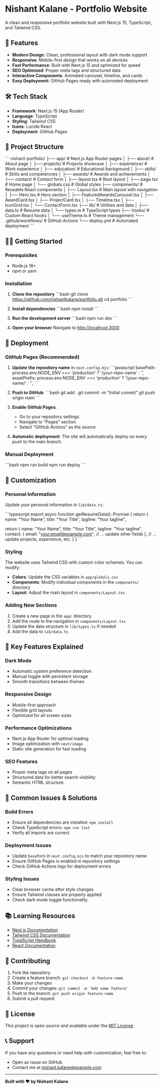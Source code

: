 # Nishant Kalane - Portfolio Website

A clean and responsive portfolio website built with Next.js 15, TypeScript, and Tailwind CSS.

## 🚀 Features

- **Modern Design**: Clean, professional layout with dark mode support
- **Responsive**: Mobile-first design that works on all devices
- **Fast Performance**: Built with Next.js 15 and optimized for speed
- **SEO Optimized**: Proper meta tags and structured data
- **Interactive Components**: Animated carousel, timeline, and cards
- **Easy Deployment**: GitHub Pages ready with automated deployment

## 🛠️ Tech Stack

- **Framework**: Next.js 15 (App Router)
- **Language**: TypeScript
- **Styling**: Tailwind CSS
- **Icons**: Lucide React
- **Deployment**: GitHub Pages

## 📁 Project Structure

\`\`\`
nishant-portfolio/
├── app/                    # Next.js App Router pages
│   ├── about/             # About page
│   ├── projects/          # Projects showcase
│   ├── experience/        # Work experience
│   ├── education/         # Educational background
│   ├── skills/            # Skills and competencies
│   ├── awards/            # Awards and achievements
│   ├── contact/           # Contact form
│   ├── layout.tsx         # Root layout
│   ├── page.tsx           # Home page
│   └── globals.css        # Global styles
├── components/            # Reusable React components
│   ├── Layout.tsx         # Main layout with navigation
│   ├── Hero.tsx           # Hero section
│   ├── FeaturedAwardsCarousel.tsx
│   ├── AwardCard.tsx
│   ├── ProjectCard.tsx
│   ├── Timeline.tsx
│   ├── IconGrid.tsx
│   └── ContactForm.tsx
├── lib/                   # Utilities and data
│   ├── data.ts           # Resume data
│   └── types.ts          # TypeScript types
├── hooks/                 # Custom React hooks
│   └── useTheme.ts       # Theme management
└── .github/workflows/     # GitHub Actions
    └── deploy.yml        # Automated deployment
\`\`\`

## 🏃‍♂️ Getting Started

### Prerequisites

- Node.js 18+ 
- npm or yarn

### Installation

1. **Clone the repository**
   \`\`\`bash
   git clone https://github.com/nishantkalane/portfolio.git
   cd portfolio
   \`\`\`

2. **Install dependencies**
   \`\`\`bash
   npm install
   \`\`\`

3. **Run the development server**
   \`\`\`bash
   npm run dev
   \`\`\`

4. **Open your browser**
   Navigate to [http://localhost:3000](http://localhost:3000)

## 🚀 Deployment

### GitHub Pages (Recommended)

1. **Update the repository name** in `next.config.mjs`:
   \`\`\`javascript
   basePath: process.env.NODE_ENV === 'production' ? '/your-repo-name' : '',
   assetPrefix: process.env.NODE_ENV === 'production' ? '/your-repo-name/' : '',
   \`\`\`

2. **Push to GitHub**:
   \`\`\`bash
   git add .
   git commit -m "Initial commit"
   git push origin main
   \`\`\`

3. **Enable GitHub Pages**:
   - Go to your repository settings
   - Navigate to "Pages" section
   - Select "GitHub Actions" as the source

4. **Automatic deployment**: The site will automatically deploy on every push to the main branch.

### Manual Deployment

\`\`\`bash
npm run build
npm run deploy
\`\`\`

## 🎨 Customization

### Personal Information

Update your personal information in `lib/data.ts`:

\`\`\`typescript
export async function getResumeData(): Promise<ResumeData> {
  return {
    name: "Your Name",
    title: "Your Title",
    tagline: "Your tagline",
    
  return {
    name: "Your Name",
    title: "Your Title",
    tagline: "Your tagline",
    contact: {
      email: "your.email@example.com",
      // ... update other fields
    },
    // ... update projects, experience, etc.
  }
}
\`\`\`

### Styling

The website uses Tailwind CSS with custom color schemes. You can modify:

- **Colors**: Update the CSS variables in `app/globals.css`
- **Components**: Modify individual components in the `components/` directory
- **Layout**: Adjust the main layout in `components/Layout.tsx`

### Adding New Sections

1. Create a new page in the `app/` directory
2. Add the route to the navigation in `components/Layout.tsx`
3. Update the data structure in `lib/types.ts` if needed
4. Add the data to `lib/data.ts`

## 🎯 Key Features Explained

### Dark Mode
- Automatic system preference detection
- Manual toggle with persistent storage
- Smooth transitions between themes

### Responsive Design
- Mobile-first approach
- Flexible grid layouts
- Optimized for all screen sizes

### Performance Optimizations
- Next.js App Router for optimal loading
- Image optimization with `next/image`
- Static site generation for fast loading

### SEO Features
- Proper meta tags on all pages
- Structured data for better search visibility
- Semantic HTML structure

## 🐛 Common Issues & Solutions

### Build Errors
- Ensure all dependencies are installed: `npm install`
- Check TypeScript errors: `npm run lint`
- Verify all imports are correct

### Deployment Issues
- Update `basePath` in `next.config.mjs` to match your repository name
- Ensure GitHub Pages is enabled in repository settings
- Check GitHub Actions logs for deployment errors

### Styling Issues
- Clear browser cache after style changes
- Ensure Tailwind classes are properly applied
- Check dark mode toggle functionality

## 📚 Learning Resources

- [Next.js Documentation](https://nextjs.org/docs)
- [Tailwind CSS Documentation](https://tailwindcss.com/docs)
- [TypeScript Handbook](https://www.typescriptlang.org/docs/)
- [React Documentation](https://react.dev/)

## 🤝 Contributing

1. Fork the repository
2. Create a feature branch: `git checkout -b feature-name`
3. Make your changes
4. Commit your changes: `git commit -m 'Add some feature'`
5. Push to the branch: `git push origin feature-name`
6. Submit a pull request

## 📄 License

This project is open source and available under the [MIT License](LICENSE).

## 📞 Support

If you have any questions or need help with customization, feel free to:
- Open an issue on GitHub
- Contact me at nishant.kalane@example.com

---

**Built with ❤️ by Nishant Kalane**
